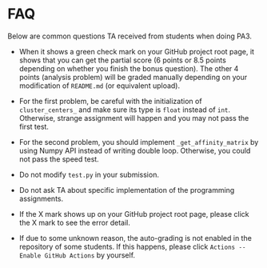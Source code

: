 # FAQ
Below are common questions TA received from students when doing PA3.

* When it shows a green check mark on your GitHub project root page, it shows that you can get the partial score (6 points or 8.5 points depending on whether you finish the bonus question). The other 4 points (analysis problem) will be graded manually depending on your modification of `README.md` (or equivalent upload).

* For the first problem, be careful with the initialization of `cluster_centers_` and make sure its type is `float` instead of `int`.
Otherwise, strange assignment will happen and you may not pass the first
test.

* For the second problem, you should implement `_get_affinity_matrix` by using Numpy API instead of writing double loop. Otherwise, you could not pass the speed test.

* Do not modify `test.py` in your submission.

* Do not ask TA about specific implementation of the programming assignments.

* If the X mark shows up on your GitHub project root page, please click the X mark to see the error detail.

* If due to some unknown reason, the auto-grading is not enabled in the repository of some students. If this happens, please click `Actions -- Enable GitHub Actions` by yourself.
